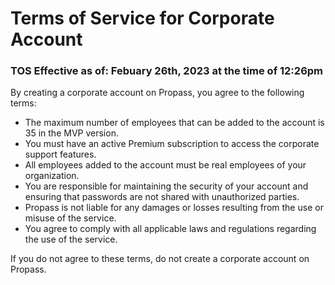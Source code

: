 # Terms of Service for Corporate Account

### TOS Effective as of: Febuary 26th, 2023 at the time of 12:26pm

By creating a corporate account on Propass, you agree to the following terms:

- The maximum number of employees that can be added to the account is 35 in the MVP version.
- You must have an active Premium subscription to access the corporate support features.
- All employees added to the account must be real employees of your organization.
- You are responsible for maintaining the security of your account and ensuring that passwords are not shared with unauthorized parties.
- Propass is not liable for any damages or losses resulting from the use or misuse of the service.
- You agree to comply with all applicable laws and regulations regarding the use of the service.

If you do not agree to these terms, do not create a corporate account on Propass.
